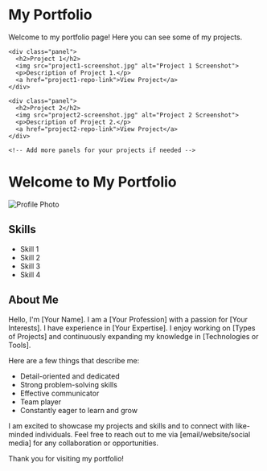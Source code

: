 <!-- Add your HTML content from index.html below -->
<!DOCTYPE html>
<html lang="en">
<head>
  <meta charset="UTF-8">
  <title>My Portfolio</title>
  <link rel="stylesheet" type="text/css" href="style.css">
</head>
<body>
  <div class="container">
    <h1>My Portfolio</h1>
    <p>Welcome to my portfolio page! Here you can see some of my projects.</p>

    <div class="panel">
      <h2>Project 1</h2>
      <img src="project1-screenshot.jpg" alt="Project 1 Screenshot">
      <p>Description of Project 1.</p>
      <a href="project1-repo-link">View Project</a>
    </div>

    <div class="panel">
      <h2>Project 2</h2>
      <img src="project2-screenshot.jpg" alt="Project 2 Screenshot">
      <p>Description of Project 2.</p>
      <a href="project2-repo-link">View Project</a>
    </div>

    <!-- Add more panels for your projects if needed -->

  </div>
</body>
</html>
<!-- Add your CSS styles from style.css below -->

# Welcome to My Portfolio

![Profile Photo](![Schoolcraft_County_Courthouse_(Manistique)](https://github.com/Monoclinous/Monoclinous/assets/147448648/cac1e654-824e-4c1b-a612-47e9eefe1463)
)

## Skills

- Skill 1
- Skill 2
- Skill 3
- Skill 4

## About Me

Hello, I'm [Your Name]. I am a [Your Profession] with a passion for [Your Interests]. I have experience in [Your Expertise]. I enjoy working on [Types of Projects] and continuously expanding my knowledge in [Technologies or Tools].

Here are a few things that describe me:

- Detail-oriented and dedicated
- Strong problem-solving skills
- Effective communicator
- Team player
- Constantly eager to learn and grow

I am excited to showcase my projects and skills and to connect with like-minded individuals. Feel free to reach out to me via [email/website/social media] for any collaboration or opportunities.

Thank you for visiting my portfolio!
